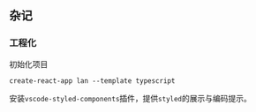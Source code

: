 ## 杂记

### 工程化

初始化项目
```shell
create-react-app lan --template typescript
```

安装`vscode-styled-components`插件，提供`styled`的展示与编码提示。